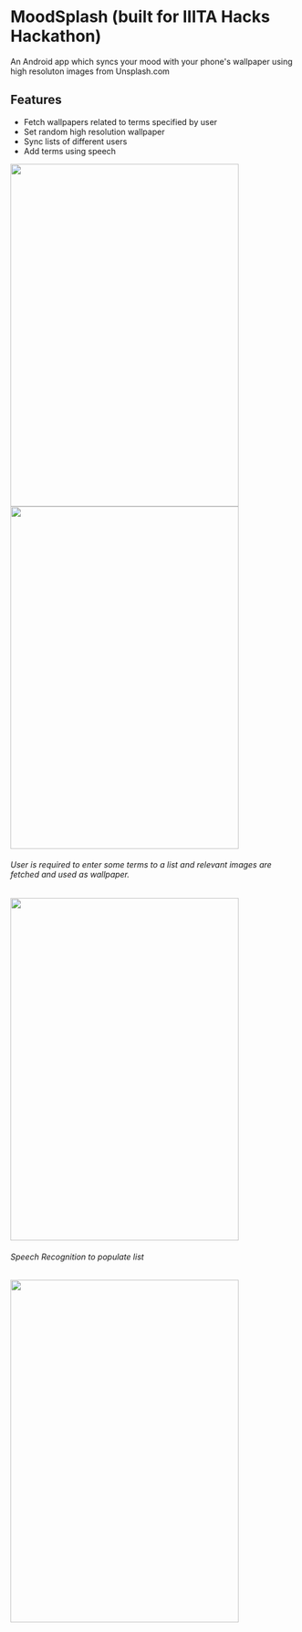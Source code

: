 # MoodSplash (built for IIITA Hacks Hackathon)

 An Android app which syncs your mood with your phone's wallpaper using high resoluton images from Unsplash.com

## Features
- Fetch wallpapers related to terms specified by user
- Set random high resolution wallpaper
- Sync lists of different users
- Add terms using speech


<img src ="https://cloud.githubusercontent.com/assets/18103181/20633711/8c04990c-b36f-11e6-9515-112ce00c8283.jpg" width="400" height="600">


<img src ="https://cloud.githubusercontent.com/assets/18103181/20633752/cbdf7312-b36f-11e6-9323-26f069cc487d.jpg" width="400" height="600">

###### User is required to enter some terms to a list and relevant images are fetched and used as wallpaper.

<img src ="https://cloud.githubusercontent.com/assets/18103181/20633780/12bb9ff4-b370-11e6-8f55-64a118c4f538.jpg" width="400" height="600">

###### Speech Recognition to populate list

<img src ="https://cloud.githubusercontent.com/assets/18103181/20633785/1b082d9e-b370-11e6-836c-508077d387cb.jpg" width="400" height="600">



